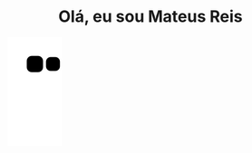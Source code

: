 
 <h1 align="center">Olá, eu sou Mateus Reis</h1>

 
  ![Snake animation](https://github.com/MateusReis25/MateusReis25/blob/output/github-contribution-grid-snake.svg)
 

 



